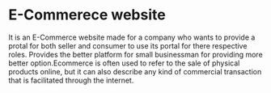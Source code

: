 # E-Commerece website 
It is an E-Commerce website made for a company who wants to provide a protal for both seller and consumer to use its portal for there respective roles.
Provides the better platform for small businessman for providing more better option.Ecommerce is often used to refer to the sale of physical products online, but it can also describe any kind of commercial transaction that is facilitated through the internet.
